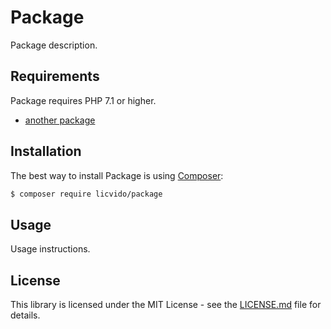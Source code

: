 # Package

Package description.



## Requirements

Package requires PHP 7.1 or higher.

- [another package](https://github.com/licvido/package)



## Installation

The best way to install Package is using  [Composer](http://getcomposer.org/):

```sh
$ composer require licvido/package
```



## Usage

Usage instructions.



## License

This library is licensed under the MIT License - see the [LICENSE.md](LICENSE.md) file for details.
